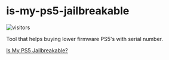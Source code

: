 # is-my-ps5-jailbreakable

![visitors](https://visitor-badge.deta.dev/badge?page_id=kemalsanli.is-my-ps5-jailbreakable&left_color=red&right_color=green)

Tool that helps buying lower firmware PS5's with serial number.

[Is My PS5 Jailbreakable?](https://kemalsanli.github.io/is-my-ps5-jailbreakable/)
